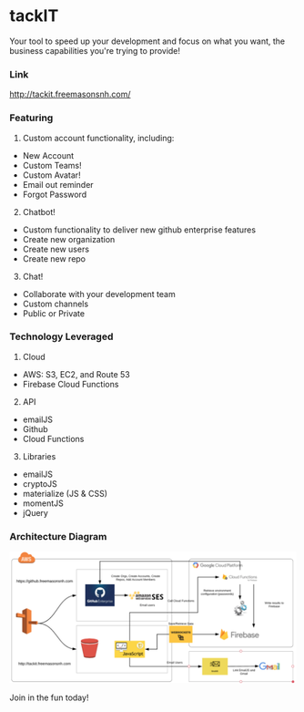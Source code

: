 # tackIT

Your tool to speed up your development and focus on what you want, the business capabilities you're trying to provide!

### Link
http://tackit.freemasonsnh.com/

### Featuring
1. Custom account functionality, including:
  * New Account
  * Custom Teams!
  * Custom Avatar!
  * Email out reminder
  * Forgot Password
2. Chatbot!
  * Custom functionality to deliver new github enterprise features
  * Create new organization
  * Create new users
  * Create new repo
3. Chat!
  * Collaborate with your development team
  * Custom channels
  * Public or Private

### Technology Leveraged
1. Cloud
  * AWS: S3, EC2, and Route 53
  * Firebase Cloud Functions
2. API  
  * emailJS
  * Github
  * Cloud Functions
3. Libraries
  * emailJS
  * cryptoJS
  * materialize (JS & CSS)
  * momentJS
  * jQuery

### Architecture Diagram
![Architecture](assets/images/Architecture-Diagram.png)

Join in the fun today!